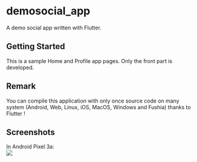 # demosocial_app

A demo social app written with Flutter.

## Getting Started

This is a sample Home and Profile app pages. Only the front part is developed.

## Remark
You can compile this application with only once source code on many system (Android, Web, Linux, iOS, MacOS, Windows and Fushia) thanks to Flutter !  

## Screenshots
In Android Pixel 3a:  
![](https://github.com/davipro34/demosocial_app/blob/main/README/Compilation_Android_demosocial_app.gif)
  